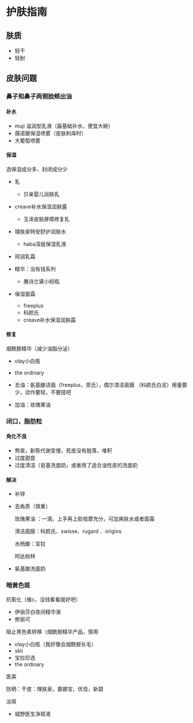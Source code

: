 # 护肤指南

## 肤质

* 轻干
* 轻耐

## 皮肤问题

### 鼻子和鼻子两侧脸颊出油

#### 补水

* muji 滋润型乳液（最基础补水，便宜大碗）
* 薇诺娜保湿喷雾（皮肤刺痒时）
* 大葡萄喷雾

####  保湿

选保湿成分多，封闭成分少

* 乳

  * 贝亲婴儿润肤乳
* creave补水保湿润肤露
  * 玉泽皮肤屏障修复乳
* 理肤泉特安舒护润肤水
  * haba深层保湿乳液
* 珂润乳霜
  
* 精华：没有钱系列

  * 雅诗兰黛小棕瓶

* 保湿面霜

  * freeplus 
  * 科颜氏
  * creave补水保湿润肤霜

####  修复

烟酰胺精华（减少油脂分泌）

* olay小白瓶
* the ordinary

* 去油：氨基酸洁面（freeplus，旁氏），偶尔清洁面膜 （科颜氏白泥）用量要少，动作要轻，不要搓吧

* 加油：玫瑰果油





### 闭口，脂肪粒

#### 角化不良

* 熬夜，新陈代谢变慢，死皮没有脱落，堆积
* 过度甜食
* 过度清洁（皂基洗面奶，或者用了适合油性皮的洗面奶

####  解决

* 补锌

* 去角质（慎重）

  玫瑰果油 ：一滴，上手再上脸按摩充分，可加爽肤水或者面霜

  清洁面膜：科颜氏、swisse、rugard 、origins

  水杨酸：宝拉

  阿达帕林

* 氨基酸洗面奶

### 暗黄色斑

抗氧化（维c，没钱看看就好吧）

* 伊丽莎白夜间精华液
* 修丽可

阻止黑色素转移（烟酰胺精华产品，慎用

* olay小白瓶（我好像会烟酰胺长毛）
* skii
* 宝拉珍选
* the ordinary

医美

防晒：干皮：理肤泉，嘉娜宝，优佳，新碧

淡斑

* 城野医生净斑液

